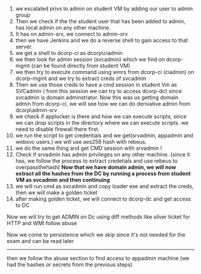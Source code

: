 1. we escalated privs to admin on student VM by adding our user to admin group
2. Then we check if the the student user that has been added to admin, has local admin on any other machine.
3. It has on admin-srv, we connect to admin-srv
4. then we have Jenkins and we do a reverse shell to gain access to that server.
5. we get a shell to dcorp-ci as dcorp\ciadmin
6. we then look for admin session (svcadmin) which we find on dcorp-mgmt (can be found directly from student VM)
7. we then try to execute command using winrs from dcorp-ci  (ciadmin) on dcorp-mgmt and we try to extract creds of svcadmin
8. Then we use those creds to have a cmd session in student Vm as SVCadmin ( from this session we can try to access dcorp-dc) since svcadmin is domain adminstrator.
Now this was us getting domain admin from dcorp-ci, we will see how we can do derivative admin from dcorp\admin-srv
9. we check if applocker is there and how we can execute scripts, since we can drop scripts in the directory where we can execute scripts. we need to disable firewall there first.
10. we run the script to get credentials and we get(srvadmin, appadmin and websvc users.) we will use aes256 hash with rebeus.
11. we do the same thing and get CMD session with srvadmin !
12. Check if srvadmin has admin privileges on any other machine. (since it has, we follow the process to extract credetials and use rebeus to overpassthehash)
**Now that we have domain admin, we will now extract all the hashes from the DC by running a process from student VM as svcadmin and then continuing**
13. we will run cmd as svcadmin and copy loader exe and extract the creds, then we will make a golden ticket
14.  after making golden ticket, we will connect to dcorp-dc and get access to DC

Now we will try to get ADMIN on Dc using diff methods like silver ticket for HTTP and WMI
follow abuse

Now we come to persistence which we skip since it's not needed for the exam and can be read later 

------

then we follow the abuse section to find access to appadmin machine (we had the hashes or secrets from the previous steps)

